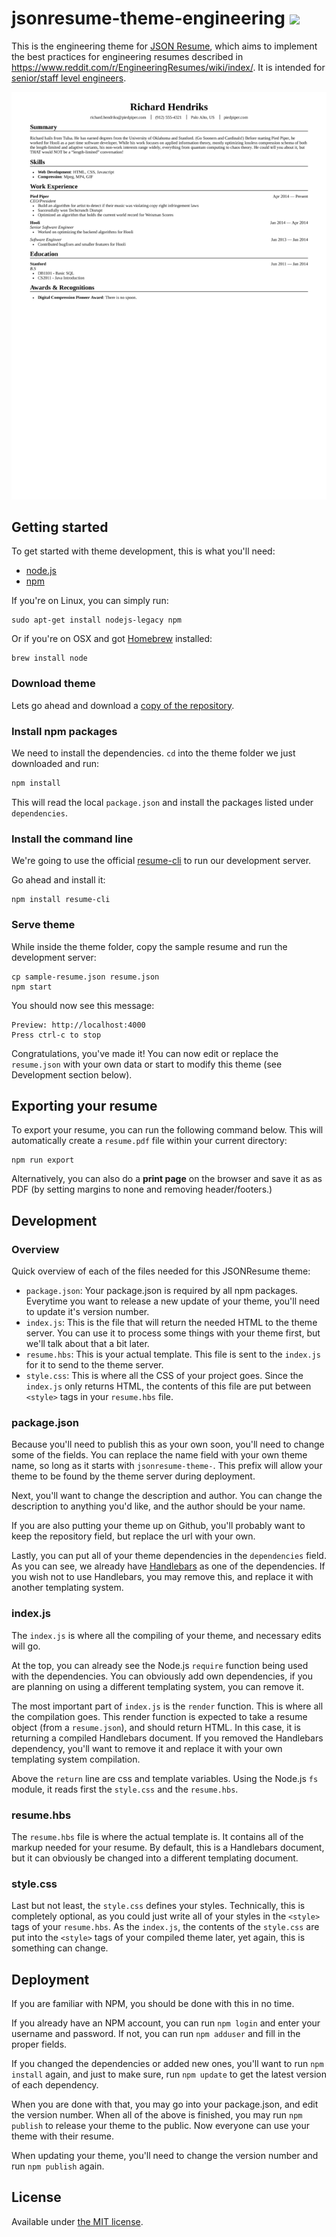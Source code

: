 # jsonresume-theme-engineering [![](https://badge.fury.io/js/jsonresume-theme-engineering.svg)](https://www.npmjs.org/package/jsonresume-theme-engineering)

This is the engineering theme for [JSON Resume](http://jsonresume.org/), which aims to implement the best practices for engineering resumes described in https://www.reddit.com/r/EngineeringResumes/wiki/index/. It is intended for [senior/staff level engineers](https://www.reddit.com/r/EngineeringResumes/wiki/index/#wiki_senior_engineers_and_above_.2810.2B_yoe.29).

![Richard Hendriks Resume](./resume.png)

## Getting started

To get started with theme development, this is what you'll need:

- [node.js](http://howtonode.org/how-to-install-nodejs)
- [npm](http://howtonode.org/introduction-to-npm)

If you're on Linux, you can simply run:

```
sudo apt-get install nodejs-legacy npm
```

Or if you're on OSX and got [Homebrew](http://brew.sh/) installed:

```
brew install node
```

### Download theme

Lets go ahead and download a [copy of the repository](https://github.com/skoenig/jsonresume-theme-engineering/archive/master.zip).

### Install npm packages

We need to install the dependencies. `cd` into the theme folder we just downloaded and run:

```bash
npm install
```

This will read the local `package.json` and install the packages listed under `dependencies`.

### Install the command line

We're going to use the official [resume-cli](https://github.com/jsonresume/resume-cli) to run our development server.

Go ahead and install it:

```
npm install resume-cli
```

### Serve theme

While inside the theme folder, copy the sample resume and run the development server:

```
cp sample-resume.json resume.json
npm start
```

You should now see this message:

```
Preview: http://localhost:4000
Press ctrl-c to stop
```

Congratulations, you've made it! You can now edit or replace the `resume.json` with your own data or start to modify this theme (see Development section below).

## Exporting your resume
To export your resume, you can run the following command below. This will automatically create a `resume.pdf` file within your current directory:

```
npm run export
```

Alternatively, you can also do a **print page** on the browser and save it as as PDF (by setting margins to none and removing header/footers.)

## Development

### Overview

Quick overview of each of the files needed for this JSONResume theme:

- `package.json`: Your package.json is required by all npm packages. Everytime you want to release a new update of your theme, you'll need to update it's version number.
- `index.js`: This is the file that will return the needed HTML to the theme server. You can use it to process some things with your theme first, but we'll talk about that a bit later.
- `resume.hbs`: This is your actual template. This file is sent to the `index.js` for it to send to the theme server.
- `style.css`: This is where all the CSS of your project goes. Since the `index.js` only returns HTML, the contents of this file are put between `<style>` tags in your `resume.hbs` file.

### package.json

Because you'll need to publish this as your own soon, you'll need to change some of the fields. You can replace the name field with your own theme name, so long as it starts with `jsonresume-theme-`. This prefix will allow your theme to be found by the theme server during deployment.

Next, you'll want to change the description and author. You can change the description to anything you'd like, and the author should be your name.

If you are also putting your theme up on Github, you'll probably want to keep the repository field, but replace the url with your own.

Lastly, you can put all of your theme dependencies in the `dependencies` field. As you can see, we already have [Handlebars](http://handlebarsjs.com/) as one of the dependencies. If you wish not to use Handlebars, you may remove this, and replace it with another templating system.

### index.js

The `index.js` is where all the compiling of your theme, and necessary edits will go.

At the top, you can already see the Node.js `require` function being used with the dependencies. You can obviously add own dependencies, if you are planning on using a different templating system, you can remove it.

The most important part of `index.js` is the `render` function. This is where all the compilation goes. This render function is expected to take a resume object (from a `resume.json`), and should return HTML. In this case, it is returning a compiled Handlebars document. If you removed the Handlebars dependency, you'll want to remove it and replace it with your own templating system compilation.

Above the `return` line are css and template variables. Using the Node.js `fs` module, it reads first the `style.css` and the `resume.hbs`.

### resume.hbs

The `resume.hbs` file is where the actual template is. It contains all of the markup needed for your resume. By default, this is a Handlebars document, but it can obviously be changed into a different templating document.

### style.css

Last but not least, the `style.css` defines your styles. Technically, this is completely optional, as you could just write all of your styles in the `<style>` tags of your `resume.hbs`. As the `index.js`, the contents of the `style.css` are put into the `<style>` tags of your compiled theme later, yet again, this is something can change.

## Deployment

If you are familiar with NPM, you should be done with this in no time.

If you already have an NPM account, you can run `npm login` and enter your username and password. If not, you can run `npm adduser` and fill in the proper fields.

If you changed the dependencies or added new ones, you'll want to run `npm install` again, and just to make sure, run `npm update` to get the latest version of each dependency.

When you are done with that, you may go into your package.json, and edit the version number. When all of the above is finished, you may run `npm publish` to release your theme to the public. Now everyone can use your theme with their resume.

When updating your theme, you'll need to change the version number and run `npm publish` again.

## License

Available under [the MIT license](http://mths.be/mit).
